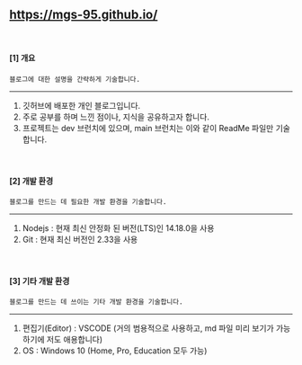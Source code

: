 ## https://mgs-95.github.io/

<br>

#### [1] 개요
```블로그에 대한 설명을 간략하게 기술합니다.```

<hr>

1. 깃허브에 배포한 개인 블로그입니다.
2. 주로 공부를 하며 느낀 점이나, 지식을 공유하고자 합니다.
3. 프로젝트는 dev 브런치에 있으며, main 브런치는 이와 같이 ReadMe 파일만 기술합니다.
<br><br><br>

#### [2] 개발 환경
```블로그를 만드는 데 필요한 개발 환경을 기술합니다.```

<hr>

1. Nodejs : 현재 최신 안정화 된 버전(LTS)인 14.18.0을 사용
2. Git : 현재 최신 버전인 2.33을 사용
<br><br><br>

#### [3] 기타 개발 환경
```블로그를 만드는 데 쓰이는 기타 개발 환경을 기술합니다.```

<hr>

1. 편집기(Editor) : VSCODE (거의 범용적으로 사용하고, md 파일 미리 보기가 가능하기에 저도 애용합니다)
2. OS : Windows 10 (Home, Pro, Education 모두 가능)





